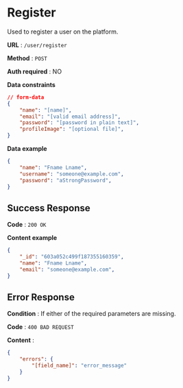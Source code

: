 # Register

Used to register a user on the platform.

**URL** : `/user/register`

**Method** : `POST`

**Auth required** : NO

**Data constraints**

```json
// form-data
{
    "name": "[name]",
    "email": "[valid email address]",
    "password": "[password in plain text]",
    "profileImage": "[optional file]",
}
```

**Data example**

```json
{
    "name": "Fname Lname",
    "username": "someone@example.com",
    "password": "aStrongPassword",
}
```

## Success Response

**Code** : `200 OK`

**Content example**

```json
{
    "_id": "603a052c499f187355160359",
    "name": "Fname Lname",
    "email": "someone@example.com",
}
```

## Error Response

**Condition** : If either of the required parameters are missing.

**Code** : `400 BAD REQUEST`

**Content** :

```json
{
    "errors": {
        "[field_name]": "error_message"
    }
}
```